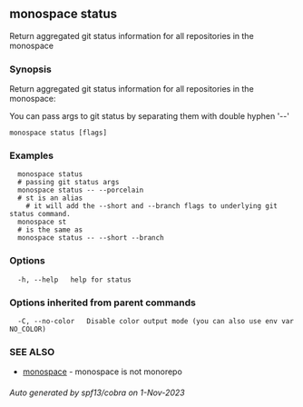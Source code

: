 ## monospace status

Return aggregated git status information for all repositories in the monospace

### Synopsis

Return aggregated git status information for all repositories in the monospace:

You can pass args to git status by separating them with double hyphen '--'

```
monospace status [flags]
```

### Examples

```
  monospace status
  # passing git status args
  monospace status -- --porcelain
  # st is an alias
	# it will add the --short and --branch flags to underlying git status command.
  monospace st
  # is the same as
  monospace status -- --short --branch
```

### Options

```
  -h, --help   help for status
```

### Options inherited from parent commands

```
  -C, --no-color   Disable color output mode (you can also use env var NO_COLOR)
```

### SEE ALSO

* [monospace](monospace.md)	 - monospace is not monorepo

###### Auto generated by spf13/cobra on 1-Nov-2023
